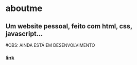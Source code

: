 # aboutme

## Um website pessoal, feito com html, css, javascript...

#OBS: AINDA ESTÁ EM DESENVOLVIMENTO 

### <a href="https://arthurcorona.github.io/aboutme/">link</a>
